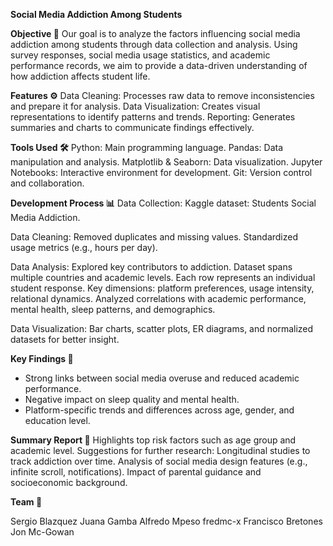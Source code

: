 **Social Media Addiction Among Students**


**Objective 🎯**
Our goal is to analyze the factors influencing social media addiction among students through data collection and analysis. Using survey responses, social media usage statistics, and academic performance records, we aim to provide a data-driven understanding of how addiction affects student life.

**Features ⚙️**
Data Cleaning: Processes raw data to remove inconsistencies and prepare it for analysis.
Data Visualization: Creates visual representations to identify patterns and trends.
Reporting: Generates summaries and charts to communicate findings effectively.

**Tools Used 🛠️**
Python: Main programming language.
Pandas: Data manipulation and analysis.
Matplotlib & Seaborn: Data visualization.
Jupyter Notebooks: Interactive environment for development.
Git: Version control and collaboration.

**Development Process 📊**
Data Collection:
Kaggle dataset: Students Social Media Addiction.

Data Cleaning:
Removed duplicates and missing values.
Standardized usage metrics (e.g., hours per day).

Data Analysis:
Explored key contributors to addiction.
Dataset spans multiple countries and academic levels.
Each row represents an individual student response.
Key dimensions: platform preferences, usage intensity, relational dynamics.
Analyzed correlations with academic performance, mental health, sleep patterns, and demographics.

Data Visualization:
Bar charts, scatter plots, ER diagrams, and normalized datasets for better insight.

**Key Findings 📌**
- Strong links between social media overuse and reduced academic performance.
- Negative impact on sleep quality and mental health.
- Platform-specific trends and differences across age, gender, and education level.

**Summary Report 📄**
Highlights top risk factors such as age group and academic level.
Suggestions for further research:
Longitudinal studies to track addiction over time.
Analysis of social media design features (e.g., infinite scroll, notifications).
Impact of parental guidance and socioeconomic background.

**Team 👥**

Sergio Blazquez	
Juana Gamba	
Alfredo Mpeso	fredmc-x
Francisco Bretones	
Jon Mc-Gowan	
